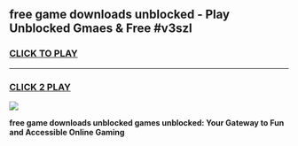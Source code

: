 
## free game downloads unblocked - Play Unblocked Gmaes & Free #v3szl
<h3>
<a href="https://news.freeplayer.one?title=free_game_downloads_unblocked&ref=26F">CLICK TO PLAY</a></h3>
<hr>

<h3>
<a href="https://news.freeplayer.one?title=free_game_downloads_unblocked&ref=26F">CLICK 2 PLAY</a>
  
</h3>

<a href="https://news.freeplayer.one?title=free_game_downloads_unblocked&ref=26F/"><img src="https://clearcache.store/games.png"></a>


**free game downloads unblocked games unblocked: Your Gateway to Fun and Accessible Online Gaming**
